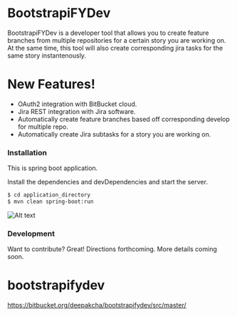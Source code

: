 # BootstrapiFYDev

BootstrapiFYDev is a developer tool that allows you to create feature branches from multiple repositories for a certain story you are working on. At the same time, this tool will also create corresponding jira tasks for the same story instantenously.

# New Features!

- OAuth2 integration with BitBucket cloud.
- Jira REST integration with Jira software.
- Automatically create feature branches based off corresponding develop for multiple repo.
- Automatically create Jira subtasks for a story you are working on.

### Installation

This is spring boot application.

Install the dependencies and devDependencies and start the server.

```sh
$ cd application_directory
$ mvn clean spring-boot:run
```

![Alt text](https://user-images.githubusercontent.com/931030/50751517-c0cd4c00-120f-11e9-9290-eef81896d819.PNG "Optional title")

### Development
Want to contribute? Great! Directions forthcoming.
More details coming soon.

# bootstrapifydev
https://bitbucket.org/deepakcha/bootstrapifydev/src/master/

